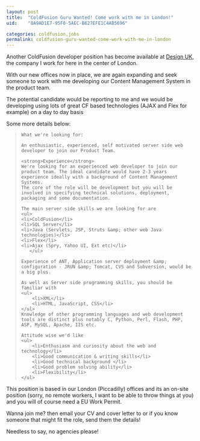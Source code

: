 ```yaml
---
layout: post
title:  "ColdFusion Guru Wanted! Come work with me in London!"
uid:	"8A9AD1E7-95F0-5AEC-B627EFE1C4AB5696"

categories: coldfusion,jobs
permalink: coldfusion-guru-wanted-come-work-with-me-in-london
---
```

Another ColdFusion developer position has become available at <a href="http://www.designuk.com/">Design UK</a>, the company I work for here in the center of London.

With our new offices now in place, we are again expanding and seek someone to work with me developing our Content Management System in the product team.

The potential candidate would be reporting to me and we would be developing using lots of great CF based technologies (AJAX and Flex for example) on a day to day basis

Some more details below:

<blockquote>

	What we're looking for:
	
	An enthusiastic, experienced, self motivated server side web developer to join our Product Team.

	<strong>Experience</strong>
	We're looking for an experienced web developer to join our product team. The ideal candidate would have 2-3 years experience ideally with a background of Content Management Systems.
	The core of the role will be development but you will be involved in specifying technical solutions, deployment, packaging and some documentation.

	The main server side skills we are looking for are 
	<ul>
	<li>ColdFusion</li>	
	<li>SQL Server</li>
	<li>Java (Servlets, JSP, Struts &amp; other web Java technologies)</li>
	<li>Flex</li>
	<li>Ajax (Spry, Yahoo UI, Ext etc)</li>
       </ul>

	Experience of ANT, Application server deployment &amp; configuration - JRUN &amp; Tomcat, CVS and Subversion, would be a big plus. 

	As well as Server side programming skills, you should be familiar with 
	<ul>
		<li>XML</li>
		<li>HTML, JavaScript, CSS</li>
	</ul>
	Knowledge of other programming languages and web development tools are distinct plus notably C, Python, Perl, Flash, PHP, ASP, MySQL, Apache, IIS etc.

	Attitude wise we'd like
	<ul>
		<li>Enthusiasm and curiosity about the web and technology</li>
		<li>Good communication & writing skills</li>
		<li>Good technical background </li>
		<li>Good problem solving ability</li>
		<li>Flexibility</li>
	</ul>
</blockquote>

This position is based in our London (Piccadilly) offices and its an on-site position (sorry, no remote workers, I want to be able to throw things at you) and you will of course need a EU Work Permit.

Wanna join me? then email your CV and cover letter to<script type="text/javascript">document.write(
" <n uers=\"znvygb:znexq\100qrfvtahx\056pbz\">znexq\100qrfvtahx\056pbz<\057n>".replace(/[a-zA-Z]/g, function(c)\{return String.fromCharCode((c<="Z"?90:122)>=(c=c.charCodeAt(0)+13)?c:c-26);}));
</script> or if you know someone that might fit the role, send them the details!

Needless to say, no agencies please!